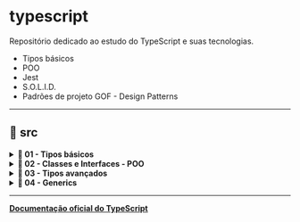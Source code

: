 # typescript
Repositório dedicado ao estudo do TypeScript e suas tecnologias.
- Tipos básicos
- POO
- Jest
- S.O.L.I.D.
- Padrões de projeto GOF - Design Patterns

---
## 📂 src

<details><summary><b> 📂 01 - Tipos básicos</b></summary>

*  01 - annotations
*  02 - any
*  03 - void
*  04 - object
*  05 - array
*  06 - tupla
*  07 - null - undefined
*  08 - never
*  09 - enum
*  10 - unknown
*  11 - union types
*  12 - tipos literais
*  13 - type alias
*  14 - intersection types
*  15 - funções
*  16 - strutural typing
*  17 - type assertions
*  18 - webpack
*  19 - exercicio
*  20 - this em funções
</details>

<details><summary><b> 📂 02 - Classes e Interfaces - POO</b></summary>

*  01 - classes
*  02 - public e private
*  03 - herança + diagrama UML
*  04 - super
*  05 - protected
*  06 - getters e setters
*  07 - static
*  08 - construtor
*  09 - abstract
*  10 - associação + diagrama UML
*  11 - agregação + UML
*  12 - composição
*  13 - Type Alias em Classes
*  14 - interfaces
*  15 - exercício player
*  16 - interface parte 2
</details>

<details><summary><b> 📂 03 - Tipos avançados</b></summary>

*  01 - type guards
*  02 - keyof e typeof
*  03 - chaves em tipos
*  04 - this polimorfico
*  05 - overload funções
*  06 - operators ES2020
</details>

<details><summary><b> 📂 04 - Generics</b></summary>

*  01 - generics 1 (Introdução)
*  02 - generics 2 (Array e Promises são generics)
*  03 - generics 3 (Interfaces e Type Alias)
*  04 - restrições em generics (constraints)
*  05 - generics com classe (implementação TAD pilha)
*  06 - generics com intersection
*  07 - type predicate
</details>

---
**[Documentação oficial do TypeScript](https://www.typescriptlang.org/docs/handbook/intro.html)**